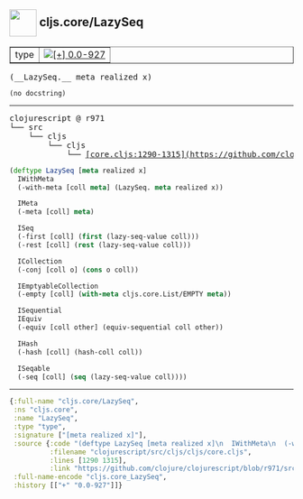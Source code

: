## <img width="48px" valign="middle" src="http://i.imgur.com/Hi20huC.png"> cljs.core/LazySeq

 <table border="1">
<tr>
<td>type</td>
<td><a href="https://github.com/cljsinfo/api-refs/tree/0.0-927"><img valign="middle" alt="[+] 0.0-927" src="https://img.shields.io/badge/+-0.0--927-lightgrey.svg"></a> </td>
</tr>
</table>

 <samp>
(__LazySeq.__ meta realized x)<br>
</samp>

```
(no docstring)
```

---

 <pre>
clojurescript @ r971
└── src
    └── cljs
        └── cljs
            └── <ins>[core.cljs:1290-1315](https://github.com/clojure/clojurescript/blob/r971/src/cljs/cljs/core.cljs#L1290-L1315)</ins>
</pre>

```clj
(deftype LazySeq [meta realized x]
  IWithMeta
  (-with-meta [coll meta] (LazySeq. meta realized x))

  IMeta
  (-meta [coll] meta)

  ISeq
  (-first [coll] (first (lazy-seq-value coll)))
  (-rest [coll] (rest (lazy-seq-value coll)))

  ICollection
  (-conj [coll o] (cons o coll))

  IEmptyableCollection
  (-empty [coll] (with-meta cljs.core.List/EMPTY meta))

  ISequential
  IEquiv
  (-equiv [coll other] (equiv-sequential coll other))

  IHash
  (-hash [coll] (hash-coll coll))

  ISeqable
  (-seq [coll] (seq (lazy-seq-value coll))))
```


---

```clj
{:full-name "cljs.core/LazySeq",
 :ns "cljs.core",
 :name "LazySeq",
 :type "type",
 :signature ["[meta realized x]"],
 :source {:code "(deftype LazySeq [meta realized x]\n  IWithMeta\n  (-with-meta [coll meta] (LazySeq. meta realized x))\n\n  IMeta\n  (-meta [coll] meta)\n\n  ISeq\n  (-first [coll] (first (lazy-seq-value coll)))\n  (-rest [coll] (rest (lazy-seq-value coll)))\n\n  ICollection\n  (-conj [coll o] (cons o coll))\n\n  IEmptyableCollection\n  (-empty [coll] (with-meta cljs.core.List/EMPTY meta))\n\n  ISequential\n  IEquiv\n  (-equiv [coll other] (equiv-sequential coll other))\n\n  IHash\n  (-hash [coll] (hash-coll coll))\n\n  ISeqable\n  (-seq [coll] (seq (lazy-seq-value coll))))",
          :filename "clojurescript/src/cljs/cljs/core.cljs",
          :lines [1290 1315],
          :link "https://github.com/clojure/clojurescript/blob/r971/src/cljs/cljs/core.cljs#L1290-L1315"},
 :full-name-encode "cljs.core_LazySeq",
 :history [["+" "0.0-927"]]}

```
